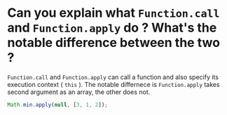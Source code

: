 # Can you explain what `Function.call` and `Function.apply` do ? What's the notable difference between the two ?
`Function.call` and `Function.apply` can call a function and also specify its execution context ( `this` ).
The notable differnece is `Function.apply` takes second argument as an array, the other does not.

```js
Math.min.apply(null, [3, 1, 2]);
```

